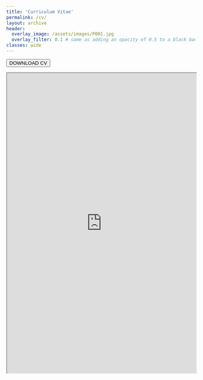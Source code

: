 ```yaml
---
title: 'Curriculum Vitae'
permalink: /cv/
layout: archive
header:
  overlay_image: /assets/images/P001.jpg
  overlay_filter: 0.1 # same as adding an opacity of 0.5 to a black background
classes: wide
---
```


<button type="button" href="https://carlasrebot.github.io/assets/files/cv_srebot.pdf" class="btn btn-outline-primary">DOWNLOAD CV</button>

<iframe src="https://carlasrebot.github.io/assets/files/cv_srebot.pdf" width="100%" height="800px">    </iframe>